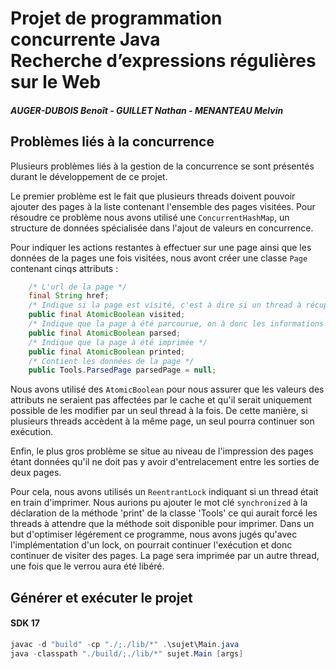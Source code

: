 # Projet de programmation concurrente Java <br> Recherche d’expressions régulières sur le Web

##### AUGER-DUBOIS Benoît - GUILLET Nathan - MENANTEAU Melvin

## Problèmes liés à la concurrence

Plusieurs problèmes liés à la gestion de la concurrence se sont présentés durant le développement de ce projet.

Le premier problème est le fait que plusieurs threads doivent pouvoir ajouter des pages à la liste contenant l'ensemble des pages visitées. Pour résoudre ce problème nous avons utilisé une `ConcurrentHashMap`, un structure de données spécialisée dans l'ajout de valeurs en concurrence.

Pour indiquer les actions restantes à effectuer sur une page ainsi que les données de la pages une fois visitées, nous avont créer une classe `Page` contenant cinqs attributs :

```java
    /* L'url de la page */
    final String href;
    /* Indique si la page est visité, c'est à dire si un thread à récupérer la page pour la parcourir */
    public final AtomicBoolean visited;
    /* Indique que la page à été parcourue, on à donc les informations sur les liens et le nombre d'occurences qu'elle contient */
    public final AtomicBoolean parsed;
    /* Indique que la page à été imprimée */
    public final AtomicBoolean printed;
    /* Contient les données de la page */
    public Tools.ParsedPage parsedPage = null;
```

Nous avons utilisé des `AtomicBoolean` pour nous assurer que les valeurs des attributs ne seraient pas affectées par le cache et qu'il serait uniquement possible de les modifier par un seul thread à la fois. De cette manière, si plusieurs threads accèdent à la même page, un seul pourra continuer son exécution.

Enfin, le plus gros problème se situe au niveau de l'impression des pages étant données qu'il ne doit pas y avoir d'entrelacement entre les sorties de deux pages.

Pour cela, nous avons utilisés un `ReentrantLock` indiquant si un thread était en train d'imprimer. Nous aurions pu ajouter le mot clé `synchronized` à la déclaration de la méthode 'print' de la classe 'Tools' ce qui aurait forcé les threads à attendre que la méthode soit disponible pour imprimer.
Dans un but d'optimiser légérement ce programme, nous avons jugés qu'avec l'implémentation d'un lock, on pourrait continuer l'exécution et donc continuer de visiter des pages. La page sera imprimée par un autre thread, une fois que le verrou aura été libéré.

## Générer et exécuter le projet

#### SDK 17

```java
javac -d "build" -cp "./;./lib/*" .\sujet\Main.java
java -classpath "./build/;./lib/*" sujet.Main [args]
```
